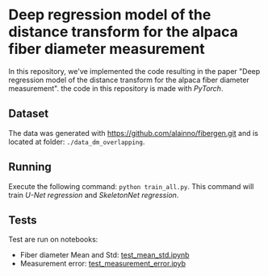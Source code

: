 # Deep regression model of the distance transform for the alpaca fiber diameter measurement

[comment]: <> (Unofficial implementation of the model described at https://arxiv.org/abs/1907.01683)

In this repository, we've implemented the code resulting in the paper "Deep regression model of the distance transform for the alpaca fiber diameter measurement". the code in this repository is made with *PyTorch*.

## Dataset

The data was generated with <https://github.com/alainno/fibergen.git> and is located at folder: ```./data_dm_overlapping```.

## Running

Execute the following command: ```python train_all.py```. This command will train *U-Net regression* and *SkeletonNet regression*.

## Tests

Test are run on notebooks:

* Fiber diameter Mean and Std: [test_mean_std.ipynb](test_mean_std.ipynb)
* Measurement error: [test_measurement_error.ipyb](test_measurement_error.ipynb)